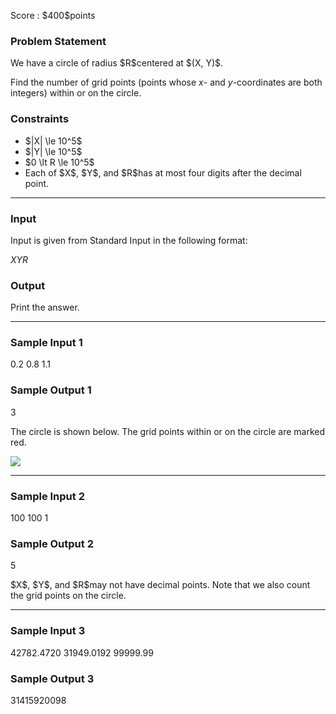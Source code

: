 
<div>

<span>

<span>

<p>
Score : $400$points
</p>

<div>

<section>

### **Problem Statement**

<p>
We have a circle of radius $R$centered at $(X, Y)$.

Find the number of grid points (points whose $x$- and $y$-coordinates are both integers) within or on the circle.
</p>

</section>

</div>

<div>

<section>

### **Constraints**

<ul>

<li>
$|X| \le 10^5$
</li>

<li>
$|Y| \le 10^5$
</li>

<li>
$0 \lt R \le 10^5$
</li>

<li>
Each of $X$, $Y$, and $R$has at most four digits after the decimal point.
</li>

</ul>

</section>

</div>

---

<div>

<div>

<section>

### **Input**

<p>
Input is given from Standard Input in the following format:
</p>

<div>

$X$$Y$$R$
</div>

</section>

</div>

<div>

<section>

### **Output**

<p>
Print the answer.
</p>

</section>

</div>

</div>

---

<div>

<section>

### **Sample Input 1**

<div>

0.2 0.8 1.1

</div>

</section>

</div>

<div>

<section>

### **Sample Output 1**

<div>

3

</div>

<p>
The circle is shown below. The grid points within or on the circle are marked red.
</p>

<p>

<img src="https://img.atcoder.jp/ghi/4f37b99cfbdbb337043b16d8ce64571c.png">

</img>

</p>

</section>

</div>

---

<div>

<section>

### **Sample Input 2**

<div>

100 100 1

</div>

</section>

</div>

<div>

<section>

### **Sample Output 2**

<div>

5

</div>

<p>
$X$, $Y$, and $R$may not have decimal points.
Note that we also count the grid points on the circle.
</p>

</section>

</div>

---

<div>

<section>

### **Sample Input 3**

<div>

42782.4720 31949.0192 99999.99

</div>

</section>

</div>

<div>

<section>

### **Sample Output 3**

<div>

31415920098

</div>

</section>

</div>

</span>

</span>

</div>
